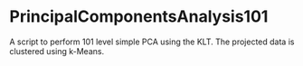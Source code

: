 # PrincipalComponentsAnalysis101
A script to perform 101 level simple PCA using the KLT.  The projected data is clustered using k-Means.
